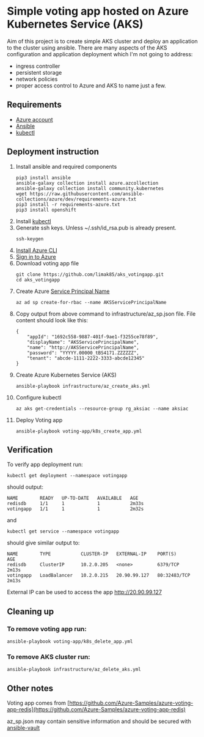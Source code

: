 # Simple voting app hosted on Azure Kubernetes Service (AKS)

Aim of this project is to create simple AKS cluster and deploy an application to the cluster using ansible.
There are many aspects of the AKS configuration and application deployment which I'm not going to address:
 - ingress controller
 - persistent storage
 - network policies
 - proper access control to Azure and AKS
to name just a few.

## Requirements
* [Azure account](https://azure.microsoft.com/en-us/free/)
* [Ansible](https://docs.ansible.com/ansible/latest/scenario_guides/guide_azure.html)
* [kubectl](https://kubernetes.io/docs/reference/kubectl/kubectl/)

## Deployment instruction
1. Install ansible and required components
    ```
    pip3 install ansible
    ansible-galaxy collection install azure.azcollection
    ansible-galaxy collection install community.kubernetes
    wget https://raw.githubusercontent.com/ansible-collections/azure/dev/requirements-azure.txt
    pip3 install -r requirements-azure.txt
    pip3 install openshift
    ```
2. Install [kubectl](https://kubernetes.io/docs/tasks/tools/)
3. Generate ssh keys. Unless ~/.ssh/id_rsa.pub is already present.
    ```
    ssh-keygen
    ```
4. [Install Azure CLI](https://docs.microsoft.com/en-us/cli/azure/install-azure-cli?view=azure-cli-latest)
5. [Sign in to Azure](https://docs.microsoft.com/en-us/cli/azure/authenticate-azure-cli?view=azure-cli-latest)
6. Download voting app file
    ```
    git clone https://github.com/limak85/aks_votingapp.git
    cd aks_votingapp
    ```
7. Create Azure [Service Principal Name](https://docs.microsoft.com/en-us/cli/azure/create-an-azure-service-principal-azure-cli)
    ```
    az ad sp create-for-rbac --name AKSServicePrincipalName
    ```
8. Copy output from above command to infrastructure/az_sp.json file. File content should look like this:
    ```
    {
        "appId": "1692c558-9887-401f-9ae1-f3255ce78f89",
        "displayName": "AKSServicePrincipalName",
        "name": "http://AKSServicePrincipalName",
        "password": "YYYYY.00000_tBS4171.ZZZZZZ",
        "tenant": "abcde-1111-2222-3333-abcde12345"
    }    
    ```
9. Create Azure Kubernetes Service (AKS)
    ```
    ansible-playbook infrastructure/az_create_aks.yml
    ```
10. Configure kubectl
    ```
    az aks get-credentials --resource-group rg_aksiac --name aksiac
    ```
11. Deploy Voting app
    ```
    ansible-playbook voting-app/k8s_create_app.yml
    ```
## Verification
To verify app deployment run:
```
kubectl get deployment --namespace votingapp
```
should output:
```
NAME        READY   UP-TO-DATE   AVAILABLE   AGE
redisdb     1/1     1            1           2m33s
votingapp   1/1     1            1           2m32s
```
and
```
kubectl get service --namespace votingapp
```
should give similar output to:
```
NAME        TYPE           CLUSTER-IP   EXTERNAL-IP    PORT(S)        AGE
redisdb     ClusterIP      10.2.0.205   <none>         6379/TCP       2m13s
votingapp   LoadBalancer   10.2.0.215   20.90.99.127   80:32483/TCP   2m13s
```

External IP can be used to access the app http://20.90.99.127

## Cleaning up
### To remove voting app run:
```
ansible-playbook voting-app/k8s_delete_app.yml
```
### To remove AKS cluster run:
```
ansible-playbook infrastructure/az_delete_aks.yml
```
## Other notes
Voting app comes from [https://github.com/Azure-Samples/azure-voting-app-redis](https://github.com/Azure-Samples/azure-voting-app-redis)

az_sp.json may contain sensitive information and should be secured with [ansible-vault](https://docs.ansible.com/ansible/latest/cli/ansible-vault.html)